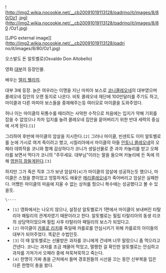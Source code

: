 ![http://img2.wikia.nocookie.net/__cb20091019113128/padrino/it/images/8/80/Oz1
.jpg](http://img2.wikia.nocookie.net/__cb20091019113128/padrino/it/images/8/80
/Oz1.jpg)

[[JPG external image]](http://img2.wikia.nocookie.net/__cb20091019113128/padri
no/it/images/8/80/Oz1.jpg)

오스발도 돈 알토벨로(Osvaldo Don Altobello)

영화 [대부](%EB%8C%80%EB%B6%80.md)의 등장인물.

배우는 [엘리 웰라치](%EC%97%98%EB%A6%AC%20%EC%9B%B0%EB%9D%BC%EC%B9%98.md).

대부 3에 등장. 늙은 여우라는 이명을 지닌 마피아 보스로 [코니콜레오네](%EC%BD%94%EB%8B%88%20%EC%BD%9C%EB%A0%88%EC%98%A4%EB%84%A4.md)의 대부였으며
콜레오네 집안의 오랜 동지로 나온다. 비토 콜레오네 재단에 100만달러를 주기도 하고, 마이클과 다른 마피아 보스들을 중재해주는등 여러모로
마이클을 도와주었다.

허나 이는 마이클의 뒤통수를 때리려는 사악한 수작으로 처음에는 입지가 약해 기회를 잡을 수 없었으나 차차 입지를 늘려 콜레오네 집안을
묻어버리기 위한 반대 세력의 중심에 서게 된다.`[1]`

그리하여 후반에 마이클의 암살을 지시한다.`[2]` 그러나 마이클, 빈센트도 이미 알토벨로를 눈에 가시로 여겨 죽이려고 했고, 시칠리아에서
마이클의 아들 [안토니 콜레오네](%EC%95%88%ED%86%A0%EB%8B%88%20%EC%BD%9C%EB%A0%88%EC%98%A4%EB%84%A4.md)의 오페라 데뷔작을 코니와 함께 감상하다가 코니가 생일선물로 준 과자 카놀리를 받고 오페라를 보면서 먹다가 코니의
"주무세요. 대부님"이라는 말을 들으며 카놀리에 든 독에 의해 [영원히 잠들게된다](%EC%A3%BD%EC%9D%8C.md).`[3]`

하지만 그가 죽은 직후 그가 보낸 암살자`[4]`가 마이클의 암살에 성공하는듯 했으나, 마이클은 스쳤을 뿐이었고 엉뚱하게도 애꿎은 [메리콜레오네](%EB%A9%94%EB%A6%AC%20%EC%BD%9C%EB%A0%88%EC%98%A4%EB%84%A4.md)가 죽어버리고
암살은 실패한다. 어쨌든 마이클의 마음에 지울 수 없는 상처를 줬으니 복수에는 성공했다고 볼 수 있을듯.

`\----`

  * `[1]` 영화에서는 나오지 않으나, 설정상 알토벨로가 1편에서 마이클이 보내버린 타탈리아 패밀리의 관계자였기 때문이라고 한다. 알토벨로는 필립 타탈리아의 동생 리코의 상담역이었으며 필립 사후 타탈리아 패밀리의 보스가 되었다고.
  * `[2]` 마이클이 [카를로 리치](%EC%B9%B4%EB%A5%BC%EB%A1%9C%20%EB%A6%AC%EC%B9%98.md)를 죽일때 카를로를 안심시키기 위해 카를로의 아이들의 대부가 되어주었다. 똑같은 수법인듯.
  * `[3]` 이 때 알토벨로는 선물받은 과자를 코니에게 건네며 너무 말랐으니 좀 먹으라고 건넨다. 코니는 과자를 조금 깨물어 먹었고, 멀쩡한 걸 확인한 알토벨로는 안심하고 과자를 가져가서 오페라 중에 쳐묵쳐묵하고 죽는다.
  * `[4]` 한명이 가짜 총을 근처에서 들며 경호원들의 시선을 끄는 동안 신부복을 입은 다른 한명이 총을 쐈다.

